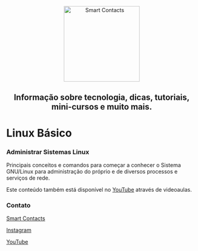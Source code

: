 <p align="center">
  <a href="https://smartcontacts.com.br/">
    <img alt="Smart Contacts" src="https://smartcontacts.com.br/assets/img/logo.png" width="200" />
  </a>
</p>
<h2 align="center">
Informação sobre tecnologia, dicas, tutoriais, mini-cursos e muito mais.
</h2>

# Linux Básico

### Administrar Sistemas Linux

Principais conceitos e comandos para começar a conhecer o Sistema GNU/Linux para administração do próprio e de diversos processos e serviços de rede.

Este conteúdo também está disponível no [YouTube](https://www.youtube.com/channel/UCC6ue986efLUHRuqGiIfuwQ?view_as=subscriber) através de videoaulas.

### Contato

[Smart Contacts](https://smartcontacts.com.br)

[Instagram](https://www.instagram.com/smartcontacts/)

[YouTube](https://www.youtube.com/channel/UCC6ue986efLUHRuqGiIfuwQ?view_as=subscriber)